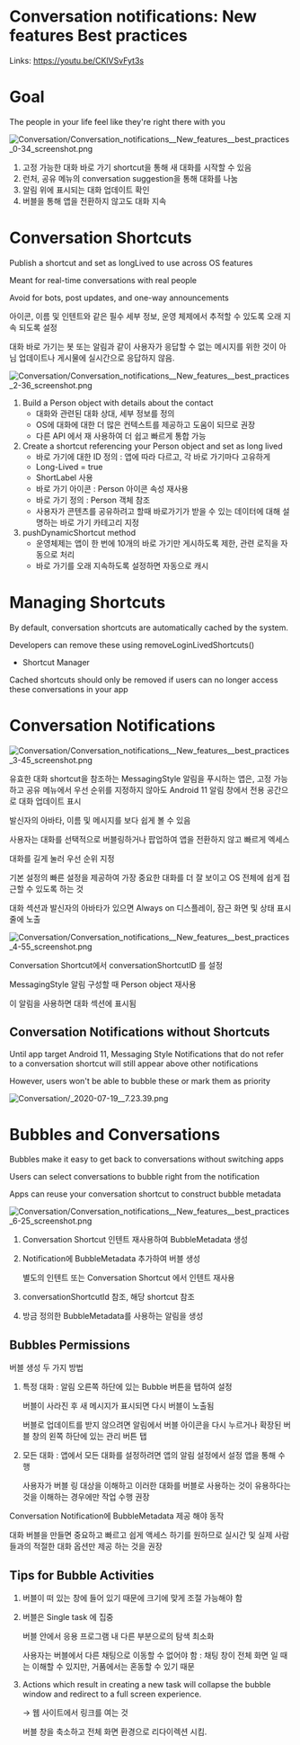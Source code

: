 # Conversation notifications: New features Best practices

Links: https://youtu.be/CKlVSvFyt3s

# Goal

The people in your life feel like they're right there with you

![Conversation/Conversation_notifications__New_features__best_practices_0-34_screenshot.png](Conversation/Conversation_notifications__New_features__best_practices_0-34_screenshot.png)

1. 고정 가능한 대화 바로 가기 shortcut을 통해 새 대화를 시작할 수 있음
2. 런처, 공유 메뉴의 conversation suggestion을 통해 대화를 나눔
3. 알림 위에 표시되는 대화 업데이트 확인
4. 버블을 통해 앱을 전환하지 않고도 대화 지속

# Conversation Shortcuts

Publish a shortcut and set as longLived to use across OS features

Meant for real-time conversations with real people

Avoid for bots, post updates, and one-way announcements

아이콘, 이름 및 인텐트와 같은 필수 세부 정보, 운영 체제에서 추적할 수 있도록 오래 지속 되도록 설정

대화 바로 가기는 봇 또는 알림과 같이 사용자가 응답할 수 없는 메시지를 위한 것이 아님 업데이트나 게시물에 실시간으로 응답하지 않음.

![Conversation/Conversation_notifications__New_features__best_practices_2-36_screenshot.png](Conversation/Conversation_notifications__New_features__best_practices_2-36_screenshot.png)

1. Build a Person object with details about the contact
    - 대화와 관련된 대화 상대, 세부 정보를 정의
    - OS에 대화에 대한 더 많은 컨텍스트를 제공하고 도움이 되므로 권장
    - 다른 API 에서 재 사용하여 더 쉽고 빠르게 통합 가능
2. Create a shortcut referencing your Person object and set as long lived
    - 바로 가기에 대한 ID 정의 : 앱에 따라 다르고, 각 바로 가기마다 고유하게
    - Long-Lived  = true
    - ShortLabel 사용
    - 바로 가기 아이콘 : Person 아이콘 속성 재사용
    - 바로 가기 정의 : Person 객체 참조
    - 사용자가 콘텐츠를 공유하려고 할때 바로가기가 받을 수 있는 데이터에 대해 설명하는 바로 가기 카테고리 지정
3. pushDynamicShortcut method
    - 운영체제는 앱이 한 번에 10개의 바로 가기만 게시하도록 제한, 관련 로직을 자동으로 처리
    - 바로 가기를 오래 지속하도록 설정하면 자동으로 캐시

# Managing Shortcuts

By default, conversation shortcuts are automatically cached by the system.

Developers can remove these using removeLoginLivedShortcuts()

- Shortcut Manager

Cached shortcuts should only be removed if users can no longer access these conversations in your app 

# Conversation Notifications

![Conversation/Conversation_notifications__New_features__best_practices_3-45_screenshot.png](Conversation/Conversation_notifications__New_features__best_practices_3-45_screenshot.png)

유효한 대화 shortcut을 참조하는 MessagingStyle 알림을 푸시하는 앱은, 고정 가능하고 공유 메뉴에서 우선 순위를 지정하지 않아도 Android 11 알림 창에서 전용 공간으로 대화 업데이트 표시

발신자의 아바타, 이름 및 메시지를 보다 쉽게 볼 수 있음

사용자는 대화를 선택적으로 버블링하거나 팝업하여 앱을 전환하지 않고 빠르게 엑세스

대화를 길게 눌러 우선 순위 지정

기본 설정의 빠른 설정을 제공하여 가장 중요한 대화를 더 잘 보이고 OS 전체에 쉽게 접근할 수 있도록 하는 것

대화 섹션과 발신자의 아바타가 있으면 Always on 디스플레이, 잠근 화면 및 상태 표시줄에 노출

![Conversation/Conversation_notifications__New_features__best_practices_4-55_screenshot.png](Conversation/Conversation_notifications__New_features__best_practices_4-55_screenshot.png)

Conversation Shortcut에서 conversationShortcutID 를 설정

MessagingStyle 알림 구성할 때 Person object 재사용

이 알림을 사용하면 대화 섹션에 표시됨

## Conversation Notifications without Shortcuts

Until app target Android 11, Messaging Style Notifications that do not refer to a conversation shortcut will still appear above other notifications

However, users won't be able to bubble these or mark them as priority

![Conversation/_2020-07-19__7.23.39.png](Conversation/_2020-07-19__7.23.39.png)

# Bubbles and Conversations

Bubbles make it easy to get back to conversations without switching apps

Users can select conversations to bubble right from the notification

Apps can reuse your conversation shortcut to construct bubble metadata

![Conversation/Conversation_notifications__New_features__best_practices_6-25_screenshot.png](Conversation/Conversation_notifications__New_features__best_practices_6-25_screenshot.png)

1. Conversation Shortcut 인텐트 재사용하여 BubbleMetadata 생성
2. Notification에 BubbleMetadata 추가하여 버블 생성

    별도의 인텐트 또는 Conversation Shortcut 에서 인텐트 재사용

3. conversationShortcutId 참조, 해당 shortcut 참조 
4. 방금 정의한 BubbleMetadata를 사용하는 알림을 생성

## Bubbles Permissions

버블 생성 두 가지 방법

1. 특정 대화 : 알림 오른쪽 하단에 있는 Bubble 버튼을 탭하여 설정

    버블이 사라진 후 새 메시지가 표시되면 다시 버블이 노출됨

    버블로 업데이트를 받지 않으려면 알림에서 버블 아이콘을 다시 누르거나 확장된 버블 창의 왼쪽 하단에 있는 관리 버튼 탭

2. 모든 대화 : 앱에서 모든 대화를 설정하려면 앱의 알림 설정에서 설정 앱을 통해 수행

    사용자가 버블 링 대상을 이해하고 이러한 대화를 버블로 사용하는 것이 유용하다는 것을 이해하는 경우에만 작업 수행 권장

Conversation Notification에 BubbleMetadata 제공 해야 동작

대화 버블을 만들면 중요하고 빠르고 쉽게 액세스 하기를 원하므로 실시간 및 실제 사람들과의 적절한 대화 옵션만 제공 하는 것을 권장

## Tips for Bubble Activities

1. 버블이 떠 있는 창에 들어 있기 때문에 크기에 맞게 조절 가능해야 함
2. 버블은 Single task 에 집중 

    버블 안에서 응용 프로그램 내 다른 부분으로의 탐색 최소화

    사용자는 버블에서 다른 채팅으로 이동할 수 없어야 함 : 채팅 창이 전체 화면 일 때는 이해할 수 있지만, 거품에서는 혼동할 수 있기 때문

3. Actions which result in creating a new task will collapse the bubble window and redirect to a full screen experience. 

    → 웹 사이트에서 링크를 여는 것

    버블 창을 축소하고 전체 화면 환경으로 리다이렉션 시킴.
